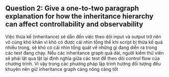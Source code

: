 ## **Question 2:  Give a one-to-two paragraph explanation for how the inheritance hierarchy can affect controllability and observability** ##

 Việc thừa kế (inheritance) sẽ dẫn đến việc theo dõi input và output trở nên vô cùng khó khăn vì khó có được cái nhìn tổng thể khi script bị thừa kế quá nhiều trong, sẽ khó có cái nhìn tổng quát về những gì đang diễn ra trong các test đang chạy. Nếu các inheritance graph quá dài, người kiểm thử viên sẽ phải lật qua lật lại định nghĩa giữa các test để theo dõi control flow của chương trình. Vì vậy trong các phương pháp lập trình hướng đối tượng đều khuyên nên giữ inheritance graph càng nông càng tốt